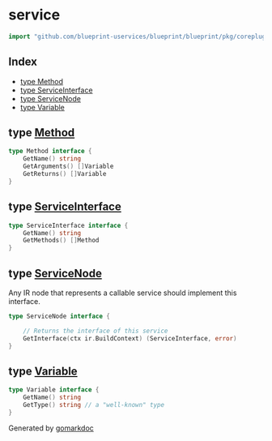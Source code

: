 <!-- Code generated by gomarkdoc. DO NOT EDIT -->

# service

```go
import "github.com/blueprint-uservices/blueprint/blueprint/pkg/coreplugins/service"
```

## Index

- [type Method](<#Method>)
- [type ServiceInterface](<#ServiceInterface>)
- [type ServiceNode](<#ServiceNode>)
- [type Variable](<#Variable>)


<a name="Method"></a>
## type [Method](<https://github.com/blueprint-uservices/blueprint/blob/main/blueprint/pkg/coreplugins/service/service.go#L11-L15>)



```go
type Method interface {
    GetName() string
    GetArguments() []Variable
    GetReturns() []Variable
}
```

<a name="ServiceInterface"></a>
## type [ServiceInterface](<https://github.com/blueprint-uservices/blueprint/blob/main/blueprint/pkg/coreplugins/service/service.go#L6-L9>)



```go
type ServiceInterface interface {
    GetName() string
    GetMethods() []Method
}
```

<a name="ServiceNode"></a>
## type [ServiceNode](<https://github.com/blueprint-uservices/blueprint/blob/main/blueprint/pkg/coreplugins/service/ir.go#L12-L16>)

Any IR node that represents a callable service should implement this interface.

```go
type ServiceNode interface {

    // Returns the interface of this service
    GetInterface(ctx ir.BuildContext) (ServiceInterface, error)
}
```

<a name="Variable"></a>
## type [Variable](<https://github.com/blueprint-uservices/blueprint/blob/main/blueprint/pkg/coreplugins/service/service.go#L17-L20>)



```go
type Variable interface {
    GetName() string
    GetType() string // a "well-known" type
}
```

Generated by [gomarkdoc](<https://github.com/princjef/gomarkdoc>)
